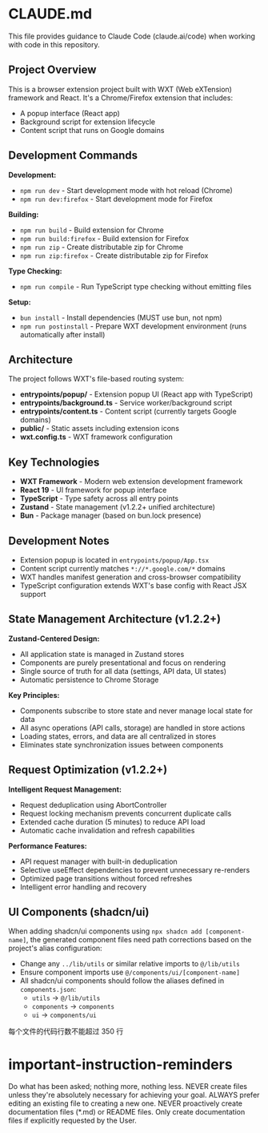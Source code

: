 # CLAUDE.md

This file provides guidance to Claude Code (claude.ai/code) when working with code in this repository.

## Project Overview

This is a browser extension project built with WXT (Web eXTension) framework and React. It's a Chrome/Firefox extension that includes:

- A popup interface (React app)
- Background script for extension lifecycle
- Content script that runs on Google domains

## Development Commands

**Development:**

- `npm run dev` - Start development mode with hot reload (Chrome)
- `npm run dev:firefox` - Start development mode for Firefox

**Building:**

- `npm run build` - Build extension for Chrome
- `npm run build:firefox` - Build extension for Firefox
- `npm run zip` - Create distributable zip for Chrome
- `npm run zip:firefox` - Create distributable zip for Firefox

**Type Checking:**

- `npm run compile` - Run TypeScript type checking without emitting files

**Setup:**

- `bun install` - Install dependencies (MUST use bun, not npm)
- `npm run postinstall` - Prepare WXT development environment (runs automatically after install)

## Architecture

The project follows WXT's file-based routing system:

- **entrypoints/popup/** - Extension popup UI (React app with TypeScript)
- **entrypoints/background.ts** - Service worker/background script
- **entrypoints/content.ts** - Content script (currently targets Google domains)
- **public/** - Static assets including extension icons
- **wxt.config.ts** - WXT framework configuration

## Key Technologies

- **WXT Framework** - Modern web extension development framework
- **React 19** - UI framework for popup interface
- **TypeScript** - Type safety across all entry points
- **Zustand** - State management (v1.2.2+ unified architecture)
- **Bun** - Package manager (based on bun.lock presence)

## Development Notes

- Extension popup is located in `entrypoints/popup/App.tsx`
- Content script currently matches `*://*.google.com/*` domains
- WXT handles manifest generation and cross-browser compatibility
- TypeScript configuration extends WXT's base config with React JSX support

## State Management Architecture (v1.2.2+)

**Zustand-Centered Design:**
- All application state is managed in Zustand stores
- Components are purely presentational and focus on rendering
- Single source of truth for all data (settings, API data, UI states)
- Automatic persistence to Chrome Storage

**Key Principles:**
- Components subscribe to store state and never manage local state for data
- All async operations (API calls, storage) are handled in store actions
- Loading states, errors, and data are all centralized in stores
- Eliminates state synchronization issues between components

## Request Optimization (v1.2.2+)

**Intelligent Request Management:**
- Request deduplication using AbortController
- Request locking mechanism prevents concurrent duplicate calls
- Extended cache duration (5 minutes) to reduce API load
- Automatic cache invalidation and refresh capabilities

**Performance Features:**
- API request manager with built-in deduplication
- Selective useEffect dependencies to prevent unnecessary re-renders
- Optimized page transitions without forced refreshes
- Intelligent error handling and recovery

## UI Components (shadcn/ui)

When adding shadcn/ui components using `npx shadcn add [component-name]`, the generated component files need path corrections based on the project's alias configuration:

- Change any `../lib/utils` or similar relative imports to `@/lib/utils`
- Ensure component imports use `@/components/ui/[component-name]`
- All shadcn/ui components should follow the aliases defined in `components.json`:
  - `utils` → `@/lib/utils`
  - `components` → `components`
  - `ui` → `components/ui`

每个文件的代码行数不能超过 350 行

# important-instruction-reminders
Do what has been asked; nothing more, nothing less.
NEVER create files unless they're absolutely necessary for achieving your goal.
ALWAYS prefer editing an existing file to creating a new one.
NEVER proactively create documentation files (*.md) or README files. Only create documentation files if explicitly requested by the User.
